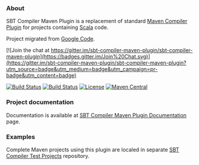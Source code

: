### About

SBT Compiler Maven Plugin is a replacement of standard [Maven Compiler Plugin](http://maven.apache.org/plugins/maven-compiler-plugin/) for projects containing [Scala](http://www.scala-lang.org/) code.

Project migrated from [Google Code](https://code.google.com/p/sbt-compiler-maven-plugin/).

[![Join the chat at https://gitter.im/sbt-compiler-maven-plugin/sbt-compiler-maven-plugin](https://badges.gitter.im/Join%20Chat.svg)](https://gitter.im/sbt-compiler-maven-plugin/sbt-compiler-maven-plugin?utm_source=badge&utm_medium=badge&utm_campaign=pr-badge&utm_content=badge)

[![Build Status](https://travis-ci.org/sbt-compiler-maven-plugin/sbt-compiler-maven-plugin.png)](https://travis-ci.org/sbt-compiler-maven-plugin/sbt-compiler-maven-plugin)
[![Build Status](https://circleci.com/gh/sbt-compiler-maven-plugin/sbt-compiler-maven-plugin.svg?&style=shield)](https://circleci.com/gh/sbt-compiler-maven-plugin/sbt-compiler-maven-plugin)
[![License](http://img.shields.io/:license-Apache%202-red.svg)](http://www.apache.org/licenses/LICENSE-2.0.txt)
[![Maven Central](https://maven-badges.herokuapp.com/maven-central/com.google.code.sbt-compiler-maven-plugin/sbt-compiler-maven-plugin/badge.png?style=flat)](http://search.maven.org/#search|ga|1|g%3A%22com.google.code.sbt-compiler-maven-plugin%22%20AND%20a%3A%22sbt-compiler-maven-plugin%22)

### Project documentation

Documentation is available at [SBT Compiler Maven Plugin Documentation](https://sbt-compiler-maven-plugin.github.io/) page.

### Examples

Complete Maven projects using this plugin are localed in separate [SBT Compiler Test Projects](https://github.com/sbt-compiler-maven-plugin/sbt-compiler-maven-test-projects) repository.
